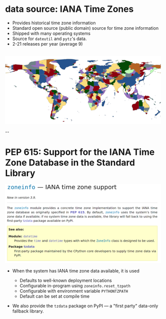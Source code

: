 
# data source: IANA Time Zones

- Provides historical time zone information
- Standard open source (public domain) source for time zone information
- Shipped with many operating systems
- Source for `dateutil` and `pytz`'s data.
- 2-21 releases per year (average 9)

<br/>
<div style="text-align: center">
<img src="images/all_zones.png" alt="Map of IANA time zones"/>
</div>

--

# PEP 615: Support for the IANA Time Zone Database in the Standard Library

<div style="text-align:center">
<img 
    style="max-height:500px"
    src="images/zoneinfo-documentation.png"
    alt="A screenshot of Python 3.9's zoneinfo documentation."/>
</div>

- When the system has IANA time zone data available, it is used
    - Defaults to well-known deployment locations
    - Configurable in-program using `zoneinfo.reset_tzpath`
    - Configurable with environment variable `PYTHONTZPATH`
    - Default can be set at compile time

- We also provide the `tzdata` package on PyPI — a "first party" data-only fallback library.
